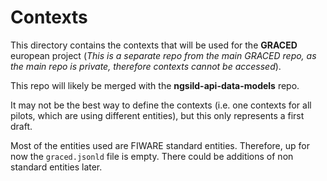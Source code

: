 # Contexts
This directory contains the contexts that will be used for the **GRACED** european project (*This is a separate repo from the main GRACED repo, as the main repo is private, therefore contexts cannot be accessed*).

This repo will likely be merged with the **ngsild-api-data-models** repo.

It may not be the best way to define the contexts (i.e. one contexts for all pilots, which are using different entities), but this only represents a first draft.

Most of the entities used are FIWARE standard entities. Therefore, up for now the `graced.jsonld` file is empty. There could be additions of non standard entities later.

